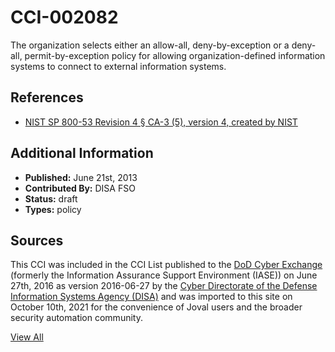 # CCI-002082

The organization selects either an allow-all, deny-by-exception or a deny-all, permit-by-exception policy for allowing organization-defined information systems to connect to external information systems.

## References ##

* [NIST SP 800-53 Revision 4 § CA-3 (5), version 4, created by NIST](http://csrc.nist.gov/publications/PubsSPs.html)


## Additional Information ##

* **Published:** June 21st, 2013
* **Contributed By:** DISA FSO
* **Status:** draft
* **Types:** policy

## Sources ##

This CCI was included in the CCI List published to the [DoD Cyber Exchange](https://public.cyber.mil/stigs/cci/)
(formerly the Information Assurance Support Environment (IASE)) on June 27th, 2016 as version
2016-06-27 by the [Cyber Directorate of the Defense Information Systems Agency (DISA)](https://public.cyber.mil/about-cyber/)
and was imported to this site on October 10th, 2021 for the convenience of Joval users and the broader
security automation community.

[View All](../README.md)

